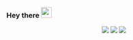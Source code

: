 ### Hey there <img src="https://media.giphy.com/media/hvRJCLFzcasrR4ia7z/giphy.gif" width="25px">

<p align="center">
  <img src ="https://github.com/egonelbre/gophers/blob/master/.thumb/vector/adventure/hiking.png"">
  <img src ="https://github-readme-stats.vercel.app/api?username=DimitarPetrov&show_icons=true&count_private=true&theme=default&hide_border=true&include_all_commits=true">
  <img src ="https://github.com/egonelbre/gophers/blob/master/.thumb/vector/superhero/zorro.png">
</p>
<!--- [![Linkedin](https://img.icons8.com/color/96/000000/linkedin.png)](https://www.linkedin.com/in/dimitar-nikolaev-petrov) -->
<!--- ![Dimitar Petrov's Most Used Languages](https://github-readme-stats.vercel.app/api/top-langs/?username=DimitarPetrov&layout=compact) -->
